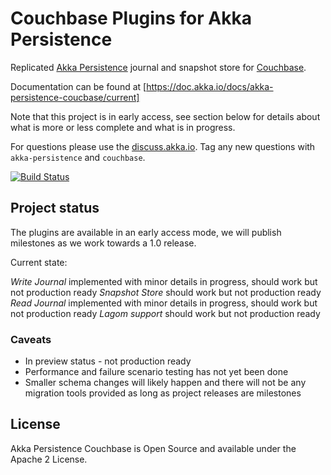 # Couchbase Plugins for Akka Persistence

Replicated [Akka Persistence](https://doc.akka.io/docs/akka/current/scala/persistence.html) journal and snapshot 
store for [Couchbase](https://www.couchbase.com).

Documentation can be found at [https://doc.akka.io/docs/akka-persistence-coucbase/current]

Note that this project is in early access, see section below for details about what is more or less complete and
what is in progress.

For questions please use the [discuss.akka.io](https://discuss.akka.io). Tag any new questions with `akka-persistence` and `couchbase`.

[![Build Status](https://travis-ci.org/akka/akka-persistence-couchbase.svg?branch=master)](https://travis-ci.org/akka/akka-persistence-couchbase)

## Project status

The plugins are available in an early access mode, we will publish milestones as we work towards a 1.0 release.

Current state:

*Write Journal* implemented with minor details in progress, should work but not production ready
*Snapshot Store* should work but not production ready
*Read Journal* implemented with minor details in progress, should work but not production ready
*Lagom support* should work but not production ready


### Caveats

 * In preview status - not production ready
 * Performance and failure scenario testing has not yet been done
 * Smaller schema changes will likely happen and there will not be any migration tools provided as long as
   project releases are milestones


## License

Akka Persistence Couchbase is Open Source and available under the Apache 2 License.